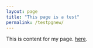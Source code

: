 ```yaml
---
layout: page
title: "This page is a test"
permalink: /testpgnew/
---
```


<p>
This is content for my page.
<a
href="/mavland.github.io/sampleimage.pdf">here</a>.
</p>
